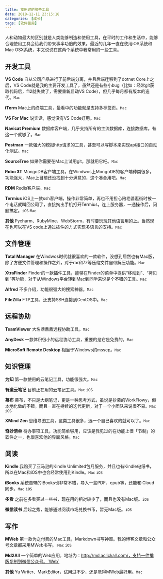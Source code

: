 ```yaml
---
title: 我用过的那些工具
date: 2018-12-11 23:15:18
categories: [成长]
tags: [软件使用]
---
```


人和动物最大的区别就是人类能够制造和使用工具，在平时的工作和生活中，能够合理使用工具会给我们带来事半功倍的效果。最近的几年一直在使用iOS系统和Mac OSX系统，本文说说在这两个系统中我常用的一些工具。

<!--more-->

## 开发工具

**VS Code** 自从公司产品进行了前后端分离，并且后端迁移到了dotnet Core上之后，VS Code就是我的主要开发工具了，虽然还是有些小bug（比如：经常git获取代码后，f12就失效了，需要重新启动VS Code），但几乎每月都有版本的迭代。`Mac`

**iTerm** Mac上的终端工具，最看中的功能就是支持多标签页。`Mac`

**VS For Mac** 说实话，感觉没有VS Code好用。`Mac`

**Navicat Premium** 数据库客户端，几乎支持所有的主流数据库，连接数据库，有这一个就够了。`Mac`

**Postman** 一款强大的模拟http请求的工具，甚至可以写脚本来实现api接口的自动化测试。`Mac`

**SourceTree** 如果你需要在Mac上试用git，那就用它吧。`Mac`

**Robo 3T** MongoDB客户端工具，在Windwos上MongoDB的客户端种类很多，功能强大，Mac上目前还没找到十分满意的，这个凑合用吧。`Mac`

**RDM** Redis客户端。`Mac`

**Termius** iOS上一款ssh客户端，操作非常简单，再也不用担心陪老婆逛街时被一个电话就叫回公司了，直接掏出手机打开Termius，连上服务器，一通操作后，问题搞定。`iOS` `Mac`

**其他** Pycharm、RubyMine、WebStorm，有时要玩玩其他语言用的上。当然现在也可以在VS code上通过插件的方式实现多语言的支持。`Mac`

## 文件管理

**Total Manager** 在Windwos时代就很喜欢的一款软件，没想到居然也有Mac版，除了方便文件管理和操作之外，对于rar和7z等压缩文件自带解压功能。`Mac`

**XtraFinder** Finder的一款插件工具，能够在Finder的菜单中提供“移动到”、“拷贝到”等功能，对于从Windows平台转到Mac到同学来说是个不错的工具。`Mac`

**Alfred** 不多介绍，功能很强大的搜索神器。`Mac`

**FileZilla** FTP工具，还支持SSH连接到CentOS中。`Mac`

## 远程协助

**TeamViewer** 大名鼎鼎鼎远程协助工具。`Mac`

**AnyDesk** 一款体积很小的远程协助工具，重要的是它是免费的。`Mac`

**MicroSoft Remote Desktop** 相当于Windows的msscp。`Mac`

## 知识管理

**为知** 第一款使用的云笔记工具，功能很强大。`Mac`

**有道云笔记** 目前正在用的云笔记工具。`Mac` `iOS`

**幕布** 幕布，不只是大纲笔记，更是一种思考方式，虽说是抄袭的WorkFlowy，但本地化做的不错。而且一直在持续的迭代更新，对于一个小团队来说很不易。`Mac` `iOS`

**XMind Zen** 思维导图工具，这类工具很多，选一个自己喜欢的就可以了。`Mac`

**奇妙清单** 待办事项工具，功能简单够用，应该是我见过的在功能上很「节制」的软件之一，也很喜欢他的界面风格。`Mac`

## 阅读

**Kindle** 我购买了亚马逊的Kindle Unlimited包月服务，并且也有Kindle电纸书，所以在Mac和iOS中也会经常使用到Kindle。`Mac` `iOS`

**iBooks** 系统自带的iBooks也非常不错，导入一些PDF、epub等，还能和iCloud同步。`Mac` `iOS`

**多看** 之前在多看买过一些书，现在用的相对较少了，而且也没有Mac版。`iOS`

**微信读书** 后起之秀，能够通过阅读市场兑换书币，暂无Mac版。`iOS`

## 写作

**MWeb** 第一款为之付费的Mac工具，Markdown书写神器。我的博客文章和公众号文章都采用MWeb书写。 `Mac` `iOS`

**Md2All** 一个简单的Web应用，地址为：http://md.aclickall.com/，支持一件排版复制到微信公众号。`Web`

**其他** Yu Writer、MarkEditor，试用过不少，还是觉得MWeb最好用。`Mac`

